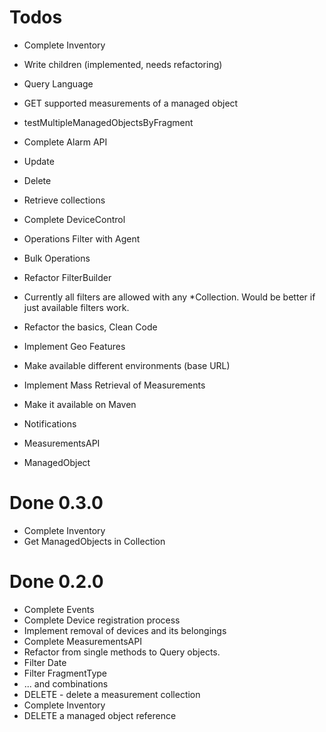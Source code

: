 # Todos

* Complete Inventory 
 * Write children (implemented, needs refactoring)
 * Query Language
 * GET supported measurements of a managed object
 * testMultipleManagedObjectsByFragment

* Complete Alarm API
 * Update
 * Delete
 * Retrieve collections

* Complete DeviceControl
 * Operations Filter with Agent
 * Bulk Operations

* Refactor FilterBuilder
 * Currently all filters are allowed with any *Collection. Would be better if just available filters work.

* Refactor the basics, Clean Code
* Implement Geo Features
* Make available different environments (base URL)
* Implement Mass Retrieval of Measurements 
* Make it available on Maven
* Notifications
 * MeasurementsAPI
 * ManagedObject

# Done 0.3.0
* Complete Inventory
 * Get ManagedObjects in Collection
 

# Done 0.2.0

* Complete Events
* Complete Device registration process
* Implement removal of devices and its belongings
* Complete MeasurementsAPI
 * Refactor from single methods to Query objects. 
 * Filter Date
 * Filter FragmentType
 * ... and combinations
 * DELETE - delete a measurement collection
* Complete Inventory
 * DELETE a managed object reference